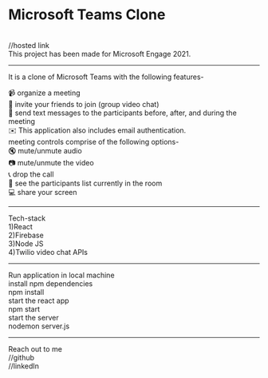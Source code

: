 <h1>Microsoft Teams Clone</h1><br/>
//hosted link<br/>
This project has been made for Microsoft Engage 2021. <br/>
<hr/>
It is a clone of Microsoft Teams with the following features-

 :video_camera: organize a meeting <br/>
:two_women_holding_hands: invite your friends to join (group video chat)<br/>
:speech_balloon: send text messages to the participants before, after, and during the meeting<br/>
:envelope: This application also includes email authentication.<br/>
meeting controls comprise of the following options-<br/>
	:mute: mute/unmute audio<br/>
	:camera: mute/unmute the video<br/>
	:telephone_receiver: drop the call<br/>
	:two_men_holding_hands: see the participants list currently in the room<br/>
	:computer: share your screen<br/>
<hr/>
Tech-stack <br/>
1)React<br/>
2)Firebase<br/>
3)Node JS<br/>
4)Twilio video chat APIs<br/>
<hr/>
Run application in local machine<br/>
install npm dependencies<br/>
	 npm install<br/>
start the react app <br/>
	npm start<br/>
start the server <br/>
	nodemon server.js<br/>
<hr/>
Reach out to me<br/>
//github<br/>
//linkedIn<br/>
